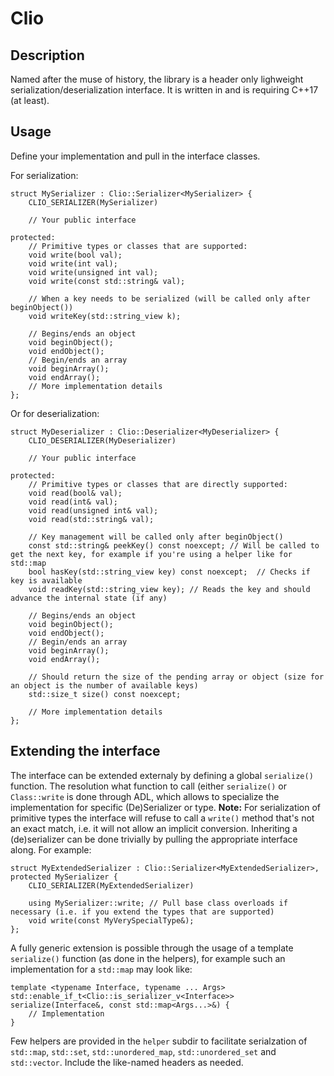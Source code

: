 # Clio

## Description
Named after the muse of history, the library is a header only lighweight serialization/deserialization interface.
It is written in and is requiring C++17 (at least).

## Usage
Define your implementation and pull in the interface classes.

For serialization:
```
struct MySerializer : Clio::Serializer<MySerializer> {
    CLIO_SERIALIZER(MySerializer)

    // Your public interface

protected:
    // Primitive types or classes that are supported:
    void write(bool val);
    void write(int val);
    void write(unsigned int val);
    void write(const std::string& val);

    // When a key needs to be serialized (will be called only after beginObject())
    void writeKey(std::string_view k);

    // Begins/ends an object
    void beginObject();
    void endObject();
    // Begin/ends an array
    void beginArray();
    void endArray();
    // More implementation details
};
```
Or for deserialization:
```
struct MyDeserializer : Clio::Deserializer<MyDeserializer> {
    CLIO_DESERIALIZER(MyDeserializer)

    // Your public interface

protected:
    // Primitive types or classes that are directly supported:
    void read(bool& val);
    void read(int& val);
    void read(unsigned int& val);
    void read(std::string& val);

    // Key management will be called only after beginObject()  
    const std::string& peekKey() const noexcept; // Will be called to get the next key, for example if you're using a helper like for std::map
    bool hasKey(std::string_view key) const noexcept;  // Checks if key is available
    void readKey(std::string_view key); // Reads the key and should advance the internal state (if any)

    // Begins/ends an object
    void beginObject();
    void endObject();
    // Begin/ends an array
    void beginArray();
    void endArray();

    // Should return the size of the pending array or object (size for an object is the number of available keys)
    std::size_t size() const noexcept;

    // More implementation details
};
```

## Extending the interface

The interface can be extended externaly by defining a global `serialize()` function. The resolution what function to call (either `serialize()` or `Class::write` is done through ADL, which allows to specialize the implementation for specific (De)Serializer or type.
**Note:** For serialization of primitive types the interface will refuse to call a `write()` method that's not an exact match, i.e. it will not allow an implicit conversion.
Inheriting a (de)serializer can be done trivially by pulling the appropriate interface along. For example:
```
struct MyExtendedSerializer : Clio::Serializer<MyExtendedSerializer>, protected MySerializer {
    CLIO_SERIALIZER(MyExtendedSerializer)

    using MySerializer::write; // Pull base class overloads if necessary (i.e. if you extend the types that are supported)
    void write(const MyVerySpecialType&);
};
```

A fully generic extension is possible through the usage of a template `serialize()` function (as done in the helpers), for example such an implementation for a `std::map` may look like:
```
template <typename Interface, typename ... Args>
std::enable_if_t<Clio::is_serializer_v<Interface>> serialize(Interface&, const std::map<Args...>&) {
    // Implementation
}
```

Few helpers are provided in the `helper` subdir to facilitate serialzation of `std::map`, `std::set`, `std::unordered_map`, `std::unordered_set` and `std::vector`. Include the like-named headers as needed.
